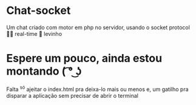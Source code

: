 # Chat-socket
Um chat criado com motor em php no servidor, usando o socket protocol 🤘🏿 real-time 🍃 levinho
# Espere um pouco, ainda estou montando ( ͡° ͜ʖ 
Falta <sup>só</sup> ajeitar o index.html pra deixa-lo mais ou menos e, um gatilho pra disparar a aplicação sem precisar de abrir o terminal
